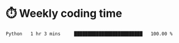 
# :stopwatch: Weekly coding time
<!--START_SECTION:waka-->

```txt
Python   1 hr 3 mins     █████████████████████████   100.00 %
```

<!--END_SECTION:waka-->


<!-- <p> <img src="https://github-readme-stats.vercel.app/api?username=cozgerest&show_icons=true&hide_border=false" />  </p> -->

